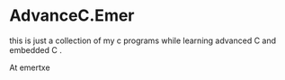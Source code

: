 # AdvanceC.Emer
this is just a collection of my c programs while learning advanced C  and embedded C .

At emertxe
